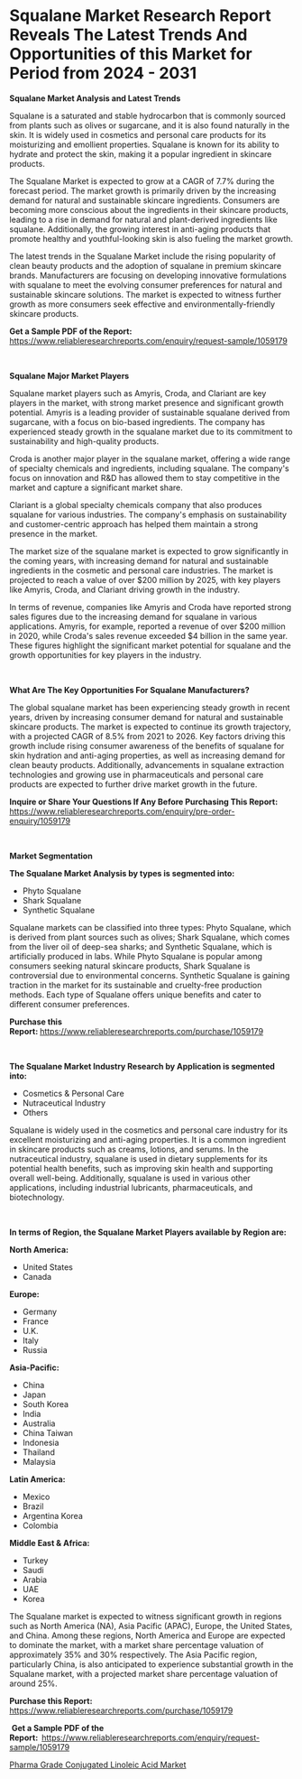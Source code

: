 <p><h1>Squalane Market Research Report Reveals The Latest Trends And Opportunities of this Market for Period from 2024 - 2031</h1></p><p><strong>Squalane Market Analysis and Latest Trends</strong></p>
<p><p>Squalane is a saturated and stable hydrocarbon that is commonly sourced from plants such as olives or sugarcane, and it is also found naturally in the skin. It is widely used in cosmetics and personal care products for its moisturizing and emollient properties. Squalane is known for its ability to hydrate and protect the skin, making it a popular ingredient in skincare products.</p><p>The Squalane Market is expected to grow at a CAGR of 7.7% during the forecast period. The market growth is primarily driven by the increasing demand for natural and sustainable skincare ingredients. Consumers are becoming more conscious about the ingredients in their skincare products, leading to a rise in demand for natural and plant-derived ingredients like squalane. Additionally, the growing interest in anti-aging products that promote healthy and youthful-looking skin is also fueling the market growth.</p><p>The latest trends in the Squalane Market include the rising popularity of clean beauty products and the adoption of squalane in premium skincare brands. Manufacturers are focusing on developing innovative formulations with squalane to meet the evolving consumer preferences for natural and sustainable skincare solutions. The market is expected to witness further growth as more consumers seek effective and environmentally-friendly skincare products.</p></p>
<p><strong>Get a Sample PDF of the Report:&nbsp;</strong> <a href="https://www.reliableresearchreports.com/enquiry/request-sample/1059179">https://www.reliableresearchreports.com/enquiry/request-sample/1059179</a></p>
<p>&nbsp;</p>
<p><strong>Squalane Major Market Players</strong></p>
<p><p>Squalane market players such as Amyris, Croda, and Clariant are key players in the market, with strong market presence and significant growth potential. Amyris is a leading provider of sustainable squalane derived from sugarcane, with a focus on bio-based ingredients. The company has experienced steady growth in the squalane market due to its commitment to sustainability and high-quality products. </p><p>Croda is another major player in the squalane market, offering a wide range of specialty chemicals and ingredients, including squalane. The company's focus on innovation and R&D has allowed them to stay competitive in the market and capture a significant market share.</p><p>Clariant is a global specialty chemicals company that also produces squalane for various industries. The company's emphasis on sustainability and customer-centric approach has helped them maintain a strong presence in the market.</p><p>The market size of the squalane market is expected to grow significantly in the coming years, with increasing demand for natural and sustainable ingredients in the cosmetic and personal care industries. The market is projected to reach a value of over $200 million by 2025, with key players like Amyris, Croda, and Clariant driving growth in the industry.</p><p>In terms of revenue, companies like Amyris and Croda have reported strong sales figures due to the increasing demand for squalane in various applications. Amyris, for example, reported a revenue of over $200 million in 2020, while Croda's sales revenue exceeded $4 billion in the same year. These figures highlight the significant market potential for squalane and the growth opportunities for key players in the industry.</p></p>
<p>&nbsp;</p>
<p><strong>What Are The Key Opportunities For Squalane Manufacturers?</strong></p>
<p><p>The global squalane market has been experiencing steady growth in recent years, driven by increasing consumer demand for natural and sustainable skincare products. The market is expected to continue its growth trajectory, with a projected CAGR of 8.5% from 2021 to 2026. Key factors driving this growth include rising consumer awareness of the benefits of squalane for skin hydration and anti-aging properties, as well as increasing demand for clean beauty products. Additionally, advancements in squalane extraction technologies and growing use in pharmaceuticals and personal care products are expected to further drive market growth in the future.</p></p>
<p><strong>Inquire or Share Your Questions If Any Before Purchasing This Report:</strong> <a href="https://www.reliableresearchreports.com/enquiry/pre-order-enquiry/1059179">https://www.reliableresearchreports.com/enquiry/pre-order-enquiry/1059179</a></p>
<p>&nbsp;</p>
<p><strong>Market Segmentation</strong></p>
<p><strong>The Squalane Market Analysis by types is segmented into:</strong></p>
<p><ul><li>Phyto Squalane</li><li>Shark Squalane</li><li>Synthetic Squalane</li></ul></p>
<p><p>Squalane markets can be classified into three types: Phyto Squalane, which is derived from plant sources such as olives; Shark Squalane, which comes from the liver oil of deep-sea sharks; and Synthetic Squalane, which is artificially produced in labs. While Phyto Squalane is popular among consumers seeking natural skincare products, Shark Squalane is controversial due to environmental concerns. Synthetic Squalane is gaining traction in the market for its sustainable and cruelty-free production methods. Each type of Squalane offers unique benefits and cater to different consumer preferences.</p></p>
<p><strong>Purchase this Report:&nbsp;</strong><a href="https://www.reliableresearchreports.com/purchase/1059179">https://www.reliableresearchreports.com/purchase/1059179</a></p>
<p>&nbsp;</p>
<p><strong>The Squalane Market Industry Research by Application is segmented into:</strong></p>
<p><ul><li>Cosmetics & Personal Care</li><li>Nutraceutical Industry</li><li>Others</li></ul></p>
<p><p>Squalane is widely used in the cosmetics and personal care industry for its excellent moisturizing and anti-aging properties. It is a common ingredient in skincare products such as creams, lotions, and serums. In the nutraceutical industry, squalane is used in dietary supplements for its potential health benefits, such as improving skin health and supporting overall well-being. Additionally, squalane is used in various other applications, including industrial lubricants, pharmaceuticals, and biotechnology.</p></p>
<p>&nbsp;</p>
<p><strong>In terms of Region, the Squalane Market Players available by Region are:</strong></p>
<p>
    <p> <strong> North America: </strong>
        <ul>
            <li>United States</li>
            <li>Canada</li>
        </ul>
        </p> 
    <p> <strong> Europe: </strong>
        <ul>
            <li>Germany</li>
            <li>France</li>
            <li>U.K.</li>
            <li>Italy</li>
            <li>Russia</li>
        </ul>
        </p> 
    <p> <strong> Asia-Pacific: </strong>
        <ul>
            <li>China</li>
            <li>Japan</li>
            <li>South Korea</li>
            <li>India</li>
            <li>Australia</li>
            <li>China Taiwan</li>
            <li>Indonesia</li>
            <li>Thailand</li>
            <li>Malaysia</li>
        </ul>
        </p> 
    <p> <strong> Latin America: </strong>
        <ul>
            <li>Mexico</li>
            <li>Brazil</li>
            <li>Argentina Korea</li>
            <li>Colombia</li>
        </ul>
        </p> 
    <p> <strong> Middle East & Africa: </strong>
        <ul>
            <li>Turkey</li>
            <li>Saudi</li>
            <li>Arabia</li>
            <li>UAE</li>
            <li>Korea</li>
        </ul>
    </p>
    </p>
<p><p>The Squalane market is expected to witness significant growth in regions such as North America (NA), Asia Pacific (APAC), Europe, the United States, and China. Among these regions, North America and Europe are expected to dominate the market, with a market share percentage valuation of approximately 35% and 30% respectively. The Asia Pacific region, particularly China, is also anticipated to experience substantial growth in the Squalane market, with a projected market share percentage valuation of around 25%.</p></p>
<p><strong>Purchase this Report: </strong><a href="https://www.reliableresearchreports.com/purchase/1059179">https://www.reliableresearchreports.com/purchase/1059179</a></p>
<p>&nbsp;<strong>Get a Sample PDF of the Report:&nbsp;&nbsp;</strong><a href="https://www.reliableresearchreports.com/enquiry/request-sample/1059179">https://www.reliableresearchreports.com/enquiry/request-sample/1059179</a></p>
<p><strong></strong></p>
<p><p><a href="https://changeable-paste-463.notion.site/Pharma-Grade-Conjugated-Linoleic-Acid-Market-Dynamics-2024-2031-Also-about-Its-Market-Trends-Proje-d5341f5959134431b22bc8547e65aefb">Pharma Grade Conjugated Linoleic Acid Market</a></p></p>